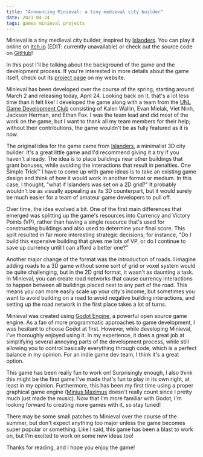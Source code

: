 ```yaml
---
title: "Announcing Minieval: a tiny medieval city builder"
date: 2021-04-24
tags: games minieval projects
---
```


Minieval is a tiny medieval city builder, inspired by [Islanders](https://store.steampowered.com/app/1046030/ISLANDERS/).
You can play it online on [itch.io](https://maugrift.itch.io/minieval) (EDIT: currently unavailable) or check out the source code on [GitHub](https://github.com/friedev/minieval)!

In this post I'll be talking about the background of the game and the development process.
If you're interested in more details about the game itself, check out its [project page](/minieval) on my website.

Minieval has been developed over the course of the spring, starting around March 2 and releasing today, April 24.
Looking back on it, that's a lot less time than it felt like!
I developed the game along with a team from the [UNL Game Development Club](https://unl-game-dev-club.github.io) consisting of Kalen Wallin, Evan Mielak, Viet Ninh, Jackson Herman, and Ethan Fox.
I was the team lead and did most of the work on the game, but I want to thank all my team members for their help; without their contributions, the game wouldn't be as fully featured as it is now.

The original idea for the game came from [Islanders](https://store.steampowered.com/app/1046030/ISLANDERS), a minimalist 3D city builder.
It's a great little game and I'd recommend giving it a try if you haven't already.
The idea is to place buildings near other buildings that grant bonuses, while avoiding the interactions that result in penalties.
One Simple Trick™ I have to come up with game ideas is to take an existing game design and think of how it would work in another format or medium.
In this case, I thought, "what if Islanders was set on a 2D grid?"
It probably wouldn't be as visually appealing as its 3D counterpart, but it would surely be much easier for a team of amateur game developers to pull off.

Over time, the idea evolved a bit.
One of the first main differences that emerged was splitting up the game's resources into Currency and Victory Points (VP), rather than having a single resource that's used for constructing buildings and also used to determine your final score.
This split resulted in far more interesting strategic decisions; for instance, "Do I build this expensive building that gives me lots of VP, or do I continue to save up currency until I can afford a better one?"

Another major change of the format was the introduction of roads.
I imagine adding roads to a 3D game without some sort of grid or voxel system would be quite challenging, but in the 2D grid format, it wasn't as daunting a task.
In Minieval, you can create road networks that cause currency interactions to happen between all buildings placed next to any part of the road.
This means you can more easily scale up your city's income, but sometimes you want to avoid building on a road to avoid negative building interactions, and setting up the road network in the first place takes a lot of turns.

Minieval was created using [Godot Engine](https://godotengine.org), a powerful open source game engine.
As a fan of more programmatic approaches to game development, I was hesitant to choose Godot at first.
However, while developing Minieval, I've thoroughly enjoyed using it.
In my experience, it does a great job at simplifying several annoying parts of the development process, while still allowing you to control basically everything through code, which is a perfect balance in my opinion.
For an indie game dev team, I think it's a great option.

This game has been really fun to work on!
Surprisingly enough, I also think this might be the first game I've made that's fun to play in its own right, at least in my opinion.
Furthermore, this has been my first time using a proper graphical game engine ([Minius Maximus](/minius-maximus) doesn't really count since I pretty much just made the music).
Now that I'm more familiar with Godot, I'm looking forward to creating more games with it, so stay tuned!

There may be some small patches to Minieval over the course of the summer, but don't expect anything too major unless the game becomes super popular or something.
Like I said, this game has been a blast to work on, but I'm excited to work on some new ideas too!

Thanks for reading, and I hope you enjoy the game!
